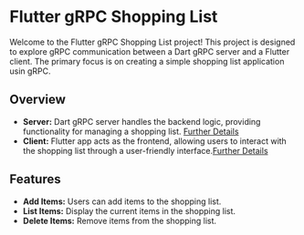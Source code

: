 # Flutter gRPC Shopping List

Welcome to the Flutter gRPC Shopping List project! This project is designed to explore gRPC communication between a Dart gRPC server and a Flutter client. The primary focus is on creating a simple shopping list application usin gRPC.

## Overview

- **Server:** Dart gRPC server handles the backend logic, providing functionality for managing a shopping list. [Further Details
](https://github.com/sharmadhiraj/Flutter-gRPC-Shopping-List/blob/main/grpc_server/README.md)
- **Client:** Flutter app acts as the frontend, allowing users to interact with the shopping list through a user-friendly interface.[Further Details
](https://github.com/sharmadhiraj/Flutter-gRPC-Shopping-List/blob/main/grpc_client/README.md)

## Features

- **Add Items:** Users can add items to the shopping list.
- **List Items:** Display the current items in the shopping list.
- **Delete Items:** Remove items from the shopping list.
